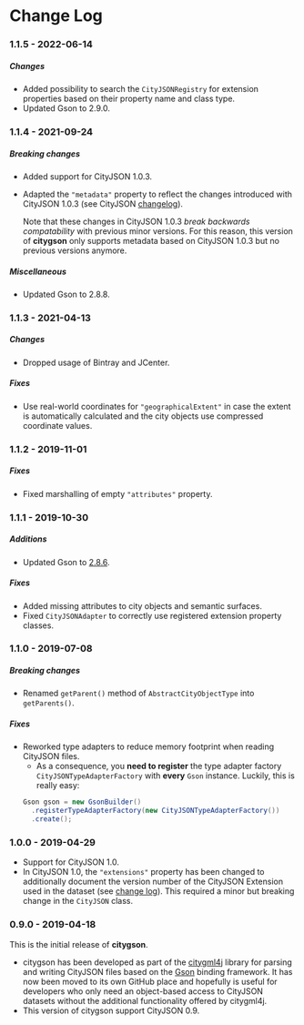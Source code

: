 Change Log
==========

### 1.1.5 - 2022-06-14

##### Changes
* Added possibility to search the `CityJSONRegistry` for extension properties based on their property name and
  class type.
* Updated Gson to 2.9.0.

### 1.1.4 - 2021-09-24

##### Breaking changes
- Added support for CityJSON 1.0.3.
- Adapted the `"metadata"` property to reflect the changes introduced with CityJSON 1.0.3 (see CityJSON
  [changelog](https://github.com/cityjson/specs/blob/master/changelog.md)).

  Note that these changes in CityJSON 1.0.3 *break backwards compatability* with previous minor versions.
  For this reason, this version of **citygson** only supports metadata based on CityJSON 1.0.3 but no previous
  versions anymore.

##### Miscellaneous
* Updated Gson to 2.8.8.

### 1.1.3 - 2021-04-13

##### Changes
* Dropped usage of Bintray and JCenter.

##### Fixes
* Use real-world coordinates for `"geographicalExtent"` in case the extent is automatically calculated
  and the city objects use compressed coordinate values.

### 1.1.2 - 2019-11-01

##### Fixes
* Fixed marshalling of empty `"attributes"` property.

### 1.1.1 - 2019-10-30

##### Additions
* Updated Gson to [2.8.6](https://github.com/google/gson/blob/master/CHANGELOG.md#version-286).

##### Fixes
* Added missing attributes to city objects and semantic surfaces.
* Fixed `CityJSONAdapter` to correctly use registered extension property classes.

### 1.1.0 - 2019-07-08

##### Breaking changes
* Renamed `getParent()` method of `AbstractCityObjectType` into `getParents()`.

##### Fixes
* Reworked type adapters to reduce memory footprint when reading CityJSON files.
  * As a consequence, you **need to register** the type adapter factory `CityJSONTypeAdapterFactory` with **every** `Gson` instance. Luckily, this is really easy:  
  ```java
  Gson gson = new GsonBuilder()
    .registerTypeAdapterFactory(new CityJSONTypeAdapterFactory())
    .create();
  ```

### 1.0.0 - 2019-04-29

* Support for CityJSON 1.0.
* In CityJSON 1.0, the `"extensions"` property has been changed to additionally document the version number of the CityJSON Extension used in the dataset (see [change log](https://github.com/tudelft3d/cityjson/blob/master/changelog.md#100---2019-04-26)). This required a minor but breaking change in the `CityJSON` class.    

### 0.9.0 - 2019-04-18

This is the initial release of **citygson**.

* citygson has been developed as part of the [citygml4j](https://github.com/citygml4j/citygml4j) library for parsing and writing CityJSON files based on the [Gson](https://github.com/google/gson) binding framework. It has now been moved to its own GitHub place and hopefully is useful for developers who only need an object-based access to CityJSON datasets without the additional functionality offered by citygml4j.
* This version of citygson support CityJSON 0.9.
